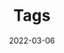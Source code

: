 ---
title: "Tags"
date: 2022-03-06
layout: "tags"
slug: "tags"
menu:
    main:
        weight: 3
        params: 
            icon: tag
---